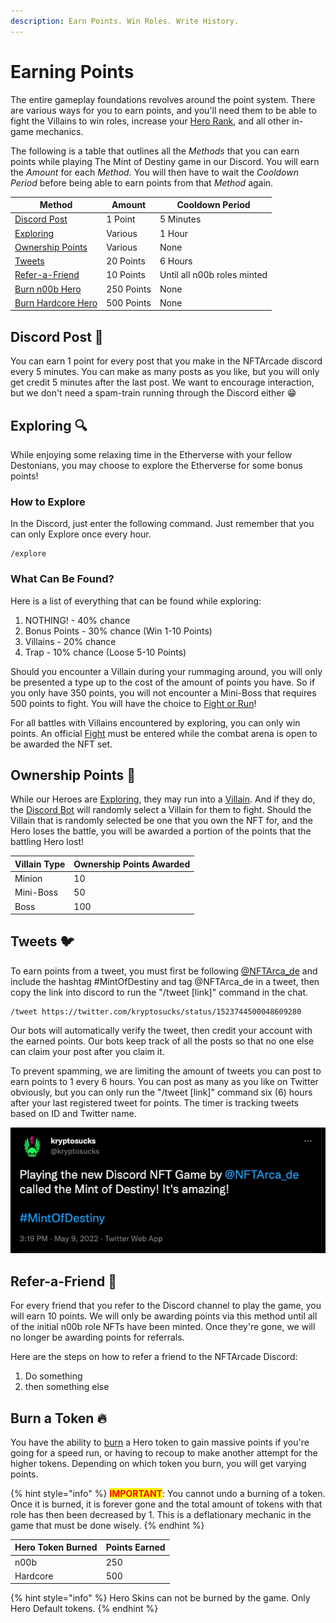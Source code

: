 ```yaml
---
description: Earn Points. Win Roles. Write History.
---
```


# Earning Points

The entire gameplay foundations revolves around the point system. There are various ways for you to earn points, and you'll need them to be able to fight the Villains to win roles, increase your [Hero Rank](hero-rank.md), and all other in-game mechanics.

The following is a table that outlines all the _Methods_ that you can earn points while playing The Mint of Destiny game in our Discord. You will earn the _Amount_ for each _Method._ You will then have to wait the _Cooldown Period_ before being able to earn points from that _Method_ again.

| Method                                                 | Amount     | Cooldown Period             |
| ------------------------------------------------------ | ---------- | --------------------------- |
| [Discord Post](earning-points.md#discord-post)         | 1 Point    | 5 Minutes                   |
| [Exploring](earning-points.md#exploring)               | Various    | 1 Hour                      |
| [Ownership Points](earning-points.md#ownership-points) | Various    | None                        |
| [Tweets](earning-points.md#tweets)                     | 20 Points  | 6 Hours                     |
| [Refer-a-Friend](earning-points.md#refer-a-friend)     | 10 Points  | Until all n00b roles minted |
| [Burn n00b Hero](earning-points.md#burn-a-token)       | 250 Points | None                        |
| [Burn Hardcore Hero](earning-points.md#burn-a-token)   | 500 Points | None                        |

## Discord Post 📝

You can earn 1 point for every post that you make in the NFTArcade discord every 5 minutes. You can make as many posts as you like, but you will only get credit 5 minutes after the last post. We want to encourage interaction, but we don't need a spam-train running through the Discord either 😁

## Exploring 🔍

While enjoying some relaxing time in the Etherverse with your fellow Destonians, you may choose to explore the Etherverse for some bonus points!&#x20;

### How to Explore

In the Discord, just enter the following command. Just remember that you can only Explore once every hour.

```
/explore
```

### What Can Be Found?

Here is a list of everything that can be found while exploring:

1. NOTHING! - 40% chance
2. Bonus Points - 30% chance (Win 1-10 Points)
3. Villains - 20% chance
4. Trap - 10% chance (Loose 5-10 Points)

Should you encounter a Villain during your rummaging around, you will only be presented a type up to the cost of the amount of points you have. So if you only have 350 points, you will not encounter a Mini-Boss that requires 500 points to fight. You will have the choice to [Fight or Run](fighting.md)!

For all battles with Villains encountered by exploring, you can only win points. An official [Fight](fighting.md) must be entered while the combat arena is open to be awarded the NFT set.



## Ownership Points 🎉

While our Heroes are [Exploring](earning-points.md#exploring), they may run into a [Villain](../tokens/villains/). And if they do, the [Discord Bot](broken-reference) will randomly select a Villain for them to fight. Should the Villain that is randomly selected be one that you own the NFT for, and the Hero loses the battle, you will be awarded a portion of the points that the battling Hero lost!

| Villain Type | Ownership Points Awarded |
| ------------ | ------------------------ |
| Minion       | 10                       |
| Mini-Boss    | 50                       |
| Boss         | 100                      |

## Tweets 🐦

To earn points from a tweet, you must first be following [@NFTArca\_de](https://twitter.com/nftarca\_de) and include the hashtag #MintOfDestiny and tag @NFTArca\_de in a tweet, then copy the link into discord to run the "/tweet \[link]" command in the chat.

```
/tweet https://twitter.com/kryptosucks/status/1523744500048609280
```

Our bots will automatically verify the tweet, then credit your account with the earned points. Our bots keep track of all the posts so that no one else can claim your post after you claim it.

To prevent spamming, we are limiting the amount of tweets you can post to earn points to 1 every 6 hours. You can post as many as you like on Twitter obviously, but you can only run the "/tweet \[link]" command six (6) hours after your last registered tweet for points. The timer is tracking tweets based on ID and Twitter name.

![Sample Tweet](<../.gitbook/assets/image (4) (1).png>)

## Refer-a-Friend 👫

For every friend that you refer to the Discord channel to play the game, you will earn 10 points. We will only be awarding points via this method until all of the initial n00b role NFTs have been minted. Once they're gone, we will no longer be awarding points for referrals.

Here are the steps on how to refer a friend to the NFTArcade Discord:

1. Do something
2. then something else

## Burn a Token 🔥

You have the ability to [burn](../discord-bot/burn.md) a Hero token to gain massive points if you're going for a speed run, or having to recoup to make another attempt for the higher tokens. Depending on which token you burn, you will get varying points.

{% hint style="info" %}
<mark style="color:red;">**IMPORTANT**</mark>: You cannot undo a burning of a token. Once it is burned, it is forever gone and the total amount of tokens with that role has then been decreased by 1. This is a deflationary mechanic in the game that must be done wisely.
{% endhint %}

| Hero Token Burned | Points Earned |
| ----------------- | ------------- |
| n00b              | 250           |
| Hardcore          | 500           |

{% hint style="info" %}
Hero Skins can not be burned by the game. Only Hero Default tokens.
{% endhint %}

